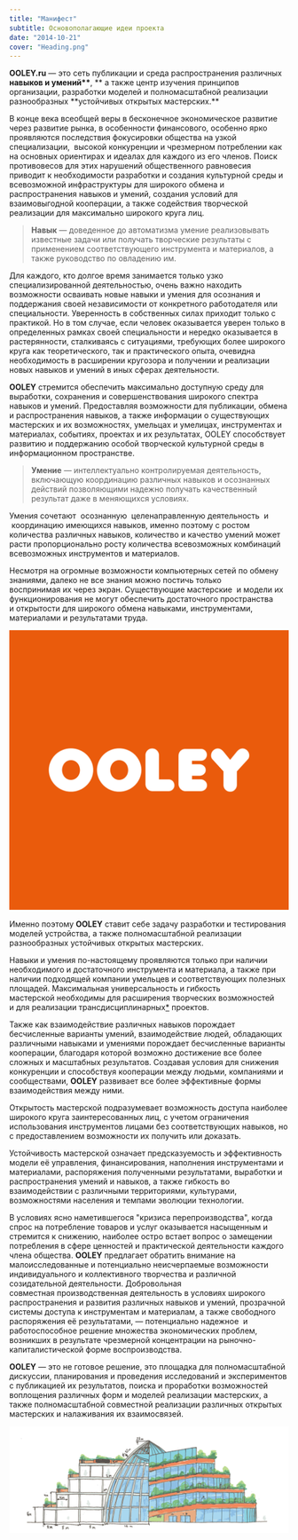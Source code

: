 ```yaml
---
title: "Манифест"
subtitle: Основополагающие идеи проекта
date: "2014-10-21"
cover: "Heading.png"
---
```


**OOLEY.ru** — это сеть публикации и среда распространения различных **навыков и умений\*\***, ** а также центр изучения принципов организации, разработки моделей и полномасштабной реализации разнообразных **устойчивых открытых мастерских.\*\*

В конце века всеобщей веры в бесконечное экономическое развитие через развитие рынка, в особенности финансового, особенно ярко проявляются последствия фокусировки общества на узкой специализации,  высокой конкуренции и чрезмерном потреблении как на основных ориентирах и идеалах для каждого из его членов. Поиск противовесов для этих нарушений общественного равновесия приводит к необходимости разработки и создания культурной среды и всевозможной инфраструктуры для широкого обмена и распространения навыков и умений, создания условий для взаимовыгодной кооперации, а также содействия творческой реализации для максимально широкого круга лиц.

> **Навык** — доведенное до автоматизма умение реализовывать известные задачи или получать творческие результаты с применением соответствующего инструмента и материалов, а также руководство по овладению им.

Для каждого, кто долгое время занимается только узко специализированной деятельностью, очень важно находить возможности осваивать новые навыки и умения для осознания и поддержания своей независимости от конкретного работодателя или специальности. Уверенность в собственных силах приходит только с практикой. Но в том случае, если человек оказывается уверен только в определенных рамках своей специальности и нередко оказывается в растерянности, сталкиваясь с ситуациями, требующих более широкого круга как теоретического, так и практического опыта, очевидна необходимость в расширении кругозора и получении и реализации новых навыков и умений в иных сферах деятельности.

**OOLEY** стремится обеспечить максимально доступную среду для выработки, сохранения и совершенствования широкого спектра навыков и умений. Предоставляя возможности для публикации, обмена и распространения навыков, а также информации о существующих мастерских и их возможностях, умельцах и умелицах, инструментах и материалах, событиях, проектах и их результатах, OOLEY способствует развитию и поддержанию особой творческой культурной среды в информационном пространстве.

> **Умение** — интеллектуально контролируемая деятельность, включающую координацию различных навыков и осознанных действий позволяющими надежно получать качественный результат даже в меняющихся условиях.

Умения сочетают  осознанную  целенаправленную деятельность  и  координацию имеющихся навыков, именно поэтому с ростом количества различных навыков, количество и качество умений может расти пропорционально росту количества всевозможных комбинаций всевозможных инструментов и материалов.

Несмотря на огромные возможности компьютерных сетей по обмену знаниями, далеко не все знания можно постичь только воспринимая их через экран. Существующие мастерские  и модели их функционирования не могут обеспечить достаточного пространства и открытости для широкого обмена навыками, инструментами, материалами и результатами труда.

![](./orange-square.png)

Именно поэтому **OOLEY** ставит себе задачу разработки и тестирования моделей устройства, а также полномасштабной реализации разнообразных устойчивых открытых мастерских.

Навыки и умения по-настоящему проявляются только при наличии необходимого и достаточного инструмента и материала, а также при наличии подходящей компании умельцев и соответствующих полезных площадей. Максимальная универсальность и гибкость мастерской необходимы для расширения творческих возможностей и для реализации трансдисциплинарных[\*](https://ru.wikipedia.org/wiki/%D0%A2%D1%80%D0%B0%D0%BD%D1%81%D0%B4%D0%B8%D1%81%D1%86%D0%B8%D0%BF%D0%BB%D0%B8%D0%BD%D0%B0%D1%80%D0%BD%D0%BE%D1%81%D1%82%D1%8C) проектов.

Также как взаимодействие различных навыков порождает бесчисленные варианты умений, взаимодействие людей, обладающих различными навыками и умениями порождает бесчисленные варианты кооперации, благодаря которой возможно достижение все более сложных и масштабных результатов. Создавая условия для снижения конкуренции и способствуя кооперации между людьми, компаниями и сообществами, **OOLEY** развивает все более эффективные формы взаимодействия между ними.

Открытость мастерской подразумевает возможность доступа наиболее широкого круга заинтересованных лиц, с учетом ограничения использования инструментов лицами без соответствующих навыков, но с предоставлением возможности их получить или доказать.

Устойчивость мастерской означает предсказуемость и эффективность модели её управления, финансирования, наполнения инструментами и материалами, распоряжения полученными результатами, выработки и распространения умений и навыков, а также гибкость во взаимодействии с различными территориями, культурами, возможностями населения и темпами эволюции технологии.

В условиях ясно наметившегося "кризиса перепроизводства", когда спрос на потребление товаров и услуг оказывается насыщенным и стремится к снижению, наиболее остро встает вопрос о замещении потребления в сфере ценностей и практической деятельности каждого члена общества. **OOLEY** предлагает обратить внимание на малоисследованные и потенциально неисчерпаемые возможности индивидуального и коллективного творчества и различной созидательной деятельности. Добровольная совместная производственная деятельность в условиях широкого распространения и развития различных навыков и умений, прозрачной системы доступа к инструментам и материалам, а также свободного распоряжения её результатами, — потенциально надежное  и работоспособное решение множества экономических проблем, возникших в результате чрезмерной концентрации на рыночно-капиталистической форме воспроизводства.

**OOLEY** — это не готовое решение, это площадка для полномасштабной дискуссии, планирования и проведения исследований и экспериментов с публикацией их результатов, поиска и проработки возможностей воплощения различных форм и моделей реализации мастерских, а также полномасштабной совместной реализации различных открытых мастерских и налаживания их взаимосвязей.

![здания-06](/images/build/zdaniya-06.png)
